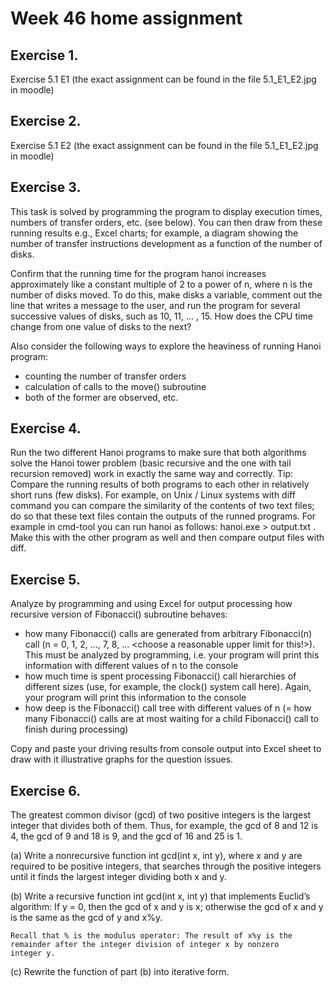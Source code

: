 # Week 46 home assignment

## Exercise 1.

Exercise 5.1 E1 (the exact assignment can be found in the file 5.1_E1_E2.jpg in moodle)
	

	
## Exercise 2.

Exercise 5.1 E2 (the exact assignment can be found in the file 5.1_E1_E2.jpg in moodle)



## Exercise 3.

This task is solved by programming the program to display execution times,
numbers of transfer orders, etc. (see below). You can then draw from these running results e.g., Excel charts; for example, a diagram showing the number of transfer instructions development as a function of the number of disks.

Confirm that the running time for the program hanoi increases approximately
like a constant multiple of 2 to a power of n, where n is the number of disks moved. To do this, make disks a variable, comment out the line that writes a message to the
user, and run the program for several successive values of disks, such as 10, 11,
... , 15. How does the CPU time change from one value of disks to the next?

Also consider the following ways to explore the heaviness of running Hanoi program:
- counting the number of transfer orders
- calculation of calls to the move() subroutine
- both of the former are observed, etc.



## Exercise 4.

Run the two different Hanoi programs to make sure that both algorithms solve the Hanoi tower problem (basic recursive and the one with tail recursion removed) work
in exactly the same way and correctly. Tip: Compare the running results of both programs to each other in relatively short runs (few disks). For example, on Unix / Linux systems with diff command you can compare the similarity of the contents of two text files; do so that these text files contain the outputs of the runned programs. For example in cmd-tool you can run hanoi as follows: hanoi.exe > output.txt . Make this with the other program as well and then compare output files with diff.



## Exercise 5.

Analyze by programming and using Excel for output processing how recursive version of Fibonacci() subroutine behaves:
- how many Fibonacci() calls are generated from arbitrary Fibonacci(n)
   call (n = 0, 1, 2, ..., 7, 8, ... <choose a reasonable upper limit for this!>). This
   must be analyzed by programming, i.e. your program will print this information with different values of n to the console
- how much time is spent processing Fibonacci() call hierarchies of different sizes
   (use, for example, the clock() system call here). Again, your program will print this information to the console
- how deep is the Fibonacci() call tree with different values of n (= how many Fibonacci() calls are at most waiting for a child Fibonacci() call to finish during processing)

Copy and paste your driving results from console output into Excel sheet to draw with it illustrative graphs for the question issues.



## Exercise 6.

The greatest common divisor (gcd) of two positive integers is the largest 
integer that divides both of them. Thus, for example, the gcd of 8 and 
12 is 4, the gcd of 9 and 18 is 9, and the gcd of 16 and 25 is 1.

(a) Write a nonrecursive function int gcd(int x, int y), where x and y 
    are required to be positive integers, that searches through the 
	positive integers until it finds the largest integer dividing both 
	x and y.
	
(b) Write a recursive function int gcd(int x, int y) that implements 
    Euclid’s algorithm: If y = 0, then the gcd of x and y is x; 
	otherwise the gcd of x and y is the same as the gcd of y and x%y.
	
	Recall that % is the modulus operator: The result of x%y is the 
	remainder after the integer division of integer x by nonzero 
	integer y.
	
(c) Rewrite the function of part (b) into iterative form.